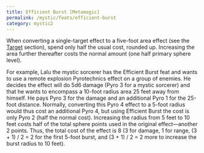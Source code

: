 ```yaml
---
title: Efficient Burst [Metamagic]
permalink: /mystic/feats/efficient-burst
category: mystic2
---
```

When converting a single-target effect to a five-foot area effect (see
the [Target](/mystic/basics/target) section), spend only half the usual
cost, rounded up. Increasing the area further thereafter costs the
normal amount (one half primary sphere level).

For example, Lalu the mystic sorcerer has the Efficient Burst feat and
wants to use a remote explosion Pyrotechnics effect on a group of
enemies. He decides the effect will do 5d6 damage (Pyro 3 for a mystic
sorcerer) and that he wants to encompass a 10-foot radius area 25 feet
away from himself. He pays Pyro 3 for the damage and an additional Pyro
1 for the 25-foot distance. Normally, converting this Pyro 4 effect to a
5-foot radius would thus cost an additional Pyro 4, but using Efficient
Burst the cost is only Pyro 2 (half the normal cost). Increasing the
radius from 5 feet to 10 feet costs half of the total sphere points used
in the original effect—another 2 points. Thus, the total cost of the
effect is 8 (3 for damage, 1 for range, (3 + 1) / 2 = 2 for the first
5-foot burst, and (3 + 1) / 2 = 2 more to increase the burst radius to
10 feet).

